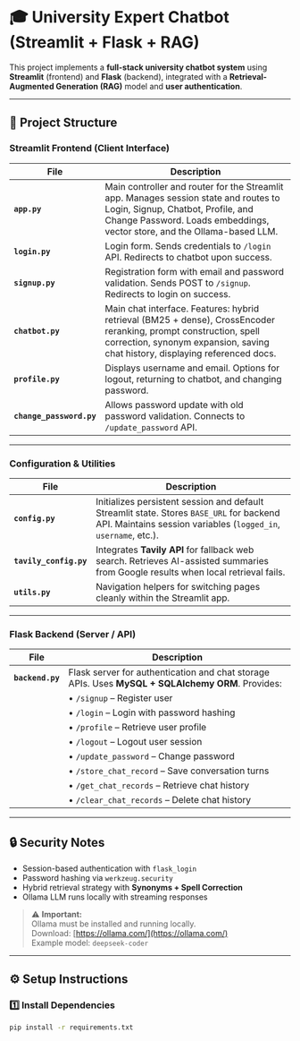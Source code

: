 # 🎓 University Expert Chatbot (Streamlit + Flask + RAG)

This project implements a **full-stack university chatbot system** using **Streamlit** (frontend) and **Flask** (backend), integrated with a **Retrieval-Augmented Generation (RAG)** model and **user authentication**.

---

## 📂 Project Structure

### **Streamlit Frontend (Client Interface)**
| File | Description |
|------|-------------|
| **`app.py`** | Main controller and router for the Streamlit app. Manages session state and routes to Login, Signup, Chatbot, Profile, and Change Password. Loads embeddings, vector store, and the Ollama-based LLM. |
| **`login.py`** | Login form. Sends credentials to `/login` API. Redirects to chatbot upon success. |
| **`signup.py`** | Registration form with email and password validation. Sends POST to `/signup`. Redirects to login on success. |
| **`chatbot.py`** | Main chat interface. Features: hybrid retrieval (BM25 + dense), CrossEncoder reranking, prompt construction, spell correction, synonym expansion, saving chat history, displaying referenced docs. |
| **`profile.py`** | Displays username and email. Options for logout, returning to chatbot, and changing password. |
| **`change_password.py`** | Allows password update with old password validation. Connects to `/update_password` API. |

---

### **Configuration & Utilities**
| File | Description |
|------|-------------|
| **`config.py`** | Initializes persistent session and default Streamlit state. Stores `BASE_URL` for backend API. Maintains session variables (`logged_in`, `username`, etc.). |
| **`tavily_config.py`** | Integrates **Tavily API** for fallback web search. Retrieves AI-assisted summaries from Google results when local retrieval fails. |
| **`utils.py`** | Navigation helpers for switching pages cleanly within the Streamlit app. |

---

### **Flask Backend (Server / API)**
| File | Description |
|------|-------------|
| **`backend.py`** | Flask server for authentication and chat storage APIs. Uses **MySQL + SQLAlchemy ORM**. Provides: |
|  | • `/signup` – Register user |
|  | • `/login` – Login with password hashing |
|  | • `/profile` – Retrieve user profile |
|  | • `/logout` – Logout user session |
|  | • `/update_password` – Change password |
|  | • `/store_chat_record` – Save conversation turns |
|  | • `/get_chat_records` – Retrieve chat history |
|  | • `/clear_chat_records` – Delete chat history |

---

## 🔒 Security Notes
- Session-based authentication with `flask_login`
- Password hashing via `werkzeug.security`
- Hybrid retrieval strategy with **Synonyms + Spell Correction**
- Ollama LLM runs locally with streaming responses

> ⚠ **Important:**  
> Ollama must be installed and running locally.  
> Download: [https://ollama.com/](https://ollama.com/)  
> Example model: `deepseek-coder`

---

## ⚙ Setup Instructions

### 1️⃣ Install Dependencies
```bash
pip install -r requirements.txt
